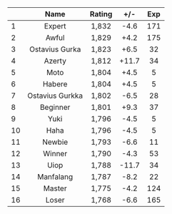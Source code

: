 | |Name|Rating|+/-|Exp|
|-|:--:|:----:|:-:|:-:|
|1|Expert|1,832|-4.6|171|
|2|Awful|1,829|+4.2|175|
|3|Ostavius Gurka|1,823|+6.5|32|
|4|Azerty|1,812|+11.7|34|
|5|Moto|1,804|+4.5|5|
|6|Habere|1,804|+4.5|5|
|7|Ostavius Gurkka|1,802|-6.5|28|
|8|Beginner|1,801|+9.3|37|
|9|Yuki|1,796|-4.5|5|
|10|Haha|1,796|-4.5|5|
|11|Newbie|1,793|-6.6|11|
|12|Winner|1,790|-4.3|53|
|13|Uiop|1,788|-11.7|34|
|14|Manfalang|1,787|-8.2|22|
|15|Master|1,775|-4.2|124|
|16|Loser|1,768|-6.6|165|
